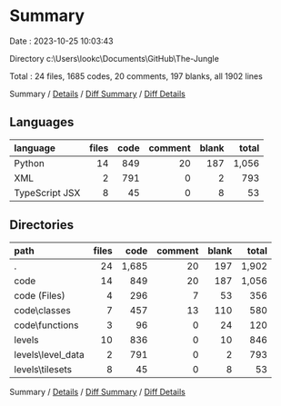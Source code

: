 # Summary

Date : 2023-10-25 10:03:43

Directory c:\\Users\\lookc\\Documents\\GitHub\\The-Jungle

Total : 24 files,  1685 codes, 20 comments, 197 blanks, all 1902 lines

Summary / [Details](details.md) / [Diff Summary](diff.md) / [Diff Details](diff-details.md)

## Languages
| language | files | code | comment | blank | total |
| :--- | ---: | ---: | ---: | ---: | ---: |
| Python | 14 | 849 | 20 | 187 | 1,056 |
| XML | 2 | 791 | 0 | 2 | 793 |
| TypeScript JSX | 8 | 45 | 0 | 8 | 53 |

## Directories
| path | files | code | comment | blank | total |
| :--- | ---: | ---: | ---: | ---: | ---: |
| . | 24 | 1,685 | 20 | 197 | 1,902 |
| code | 14 | 849 | 20 | 187 | 1,056 |
| code (Files) | 4 | 296 | 7 | 53 | 356 |
| code\\classes | 7 | 457 | 13 | 110 | 580 |
| code\\functions | 3 | 96 | 0 | 24 | 120 |
| levels | 10 | 836 | 0 | 10 | 846 |
| levels\\level_data | 2 | 791 | 0 | 2 | 793 |
| levels\\tilesets | 8 | 45 | 0 | 8 | 53 |

Summary / [Details](details.md) / [Diff Summary](diff.md) / [Diff Details](diff-details.md)